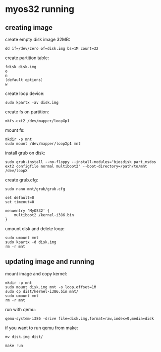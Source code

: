 # myos32 running
## creating image
create empty disk image 32MB:
```
dd if=/dev/zero of=disk.img bs=1M count=32
```

create partition table:
```
fdisk disk.img
o
n
(default options)
w
```

create loop device:
```
sudo kpartx -av disk.img
```
create fs on partition:
```
mkfs.ext2 /dev/mapper/loopXp1
```
mount fs:
```
mkdir -p mnt
sudo mount /dev/mapper/loopXp1 mnt
```
install grub on disk:
```
sudo grub-install --no-floppy --install-modules="biosdisk part_msdos ext2 configfile normal multiboot2" --boot-directory=/path/to/mnt /dev/loopX
```
create grub.cfg:
```
sudo nano mnt/grub/grub.cfg
```
```
set default=0
set timeout=0

menuentry 'MyOS32' {
    multiboot2 /kernel-i386.bin
}
```
umount disk and delete loop:
```
sudo umount mnt
sudo kpartx -d disk.img
rm -r mnt
```
## updating image and running
mount image and copy kernel:
```
mkdir -p mnt
sudo mount disk.img mnt -o loop,offset=1M
sudo cp dist/kernel-i386.bin mnt/
sudo umount mnt
rm -r mnt
```
run with qemu:
```
qemu-system-i386 -drive file=disk.img,format=raw,index=0,media=disk
```
if you want to run qemu from make:
```
mv disk.img dist/
```
```
make run
```